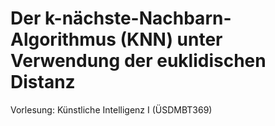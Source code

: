 # Der k-nächste-Nachbarn-Algorithmus (KNN) unter Verwendung der euklidischen Distanz

Vorlesung: Künstliche Intelligenz I (ÜSDMBT369)
